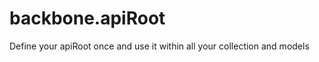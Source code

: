backbone.apiRoot
================

Define your apiRoot once and use it within all your collection and models